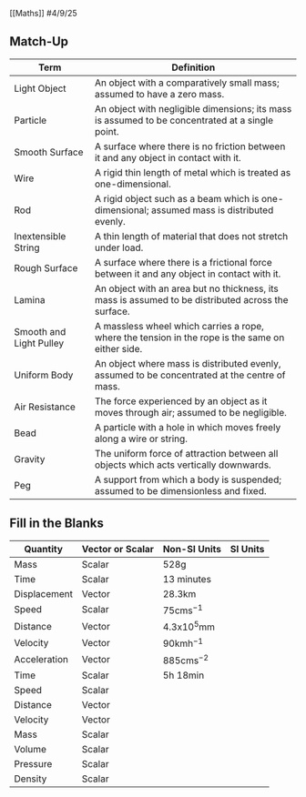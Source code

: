 [[Maths]]
#4/9/25
## Match-Up

| Term                    | Definition                                                                                         |
| ----------------------- | -------------------------------------------------------------------------------------------------- |
| Light Object            | An object with a comparatively small mass; assumed to have a zero mass.                            |
| Particle                | An object with negligible dimensions; its mass is assumed to be concentrated at a single point.    |
| Smooth Surface          | A surface where there is no friction between it and any object in contact with it.                 |
| Wire                    | A rigid thin length of metal which is treated as one-dimensional.                                  |
| Rod                     | A rigid object such as a beam which is one-dimensional; assumed mass is distributed evenly.        |
| Inextensible String     | A thin length of material that does not stretch under load.                                        |
| Rough Surface           | A surface where there is a frictional force between it and any object in contact with it.          |
| Lamina                  | An object with an area but no thickness, its mass is assumed to be distributed across the surface. |
| Smooth and Light Pulley | A massless wheel which carries a rope, where the tension in the rope is the same on either side.   |
| Uniform Body            | An object where mass is distributed evenly, assumed to be concentrated at the centre of mass.      |
| Air Resistance          | The force experienced by an object as it moves through air; assumed to be negligible.              |
| Bead                    | A particle with a hole in which moves freely along a wire or string.                               |
| Gravity                 | The uniform force of attraction between all objects which acts vertically downwards.               |
| Peg                     | A support from which a body is suspended; assumed to be dimensionless and fixed.                   |
## Fill in the Blanks

| Quantity     | Vector or Scalar | Non-SI Units   | SI Units |
| ------------ | ---------------- | -------------- | -------- |
| Mass         | Scalar           | 528g           |          |
| Time         | Scalar           | 13 minutes     |          |
| Displacement | Vector           | 28.3km         |          |
| Speed        | Scalar           | 75cms$^{-1}$   |          |
| Distance     | Vector           | 4.3x10$^{5}$mm |          |
| Velocity     | Vector           | 90kmh$^{-1}$   |          |
| Acceleration | Vector           | 885cms$^{-2}$  |          |
| Time         | Scalar           | 5h 18min       |          |
| Speed        | Scalar           |                |          |
| Distance     | Vector           |                |          |
| Velocity     | Vector           |                |          |
| Mass         | Scalar           |                |          |
| Volume       | Scalar           |                |          |
| Pressure     | Scalar           |                |          |
| Density      | Scalar           |                |          |
